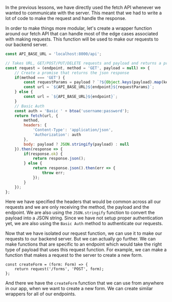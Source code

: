 In the previous lessons, we have directly used the fetch API whenever we wanted to communicate with the server. This meant that we had to write a lot of code to make the request and handle the response. 

In order to make things more modular, let's create a wrapper function around our fetch API that can handle most of the edge cases associated with making requests. This function will be used to make our requests to our backend server.


```js
const API_BASE_URL = 'localhost:8000/api';

// Takes URL, GET/POST/PUT/DELETE requests and payload and returns a promise
const request = (endpoint, method = 'GET', payload = null) => {
    // Create a promise that returns the json response
    if(method === 'GET') {
        const requestParams = payload ? `?${Object.keys(payload).map(key => `${key}=${payload[key]}`).join('&')}` : '';
        const url = `${API_BASE_URL}${endpoint}${requestParams}`;
    } else {
        const url = `${API_BASE_URL}${endpoint}`;
    }
    // Basic Auth
    const auth = 'Basic ' + btoa('username:password');
    return fetch(url, {
        method,
        headers: {
            'Content-Type': 'application/json',
            'Authorization': auth
        },
        body: payload ? JSON.stringify(payload) : null
    }).then(response => {
        if(response.ok) {
            return response.json();
        } else {
            return response.json().then(err => {
                throw err;
            });
        }
    });
};
```

Here we have specified the headers that would be common across all our requests and we are only receiving the method, the payload and the endpoint. We are also using the `JSON.stringify` function to convert the payload into a JSON string. Since we have not setup proper authentication yet, we are also using the `Basic Auth` method to authenticate our requests.

Now that we have isolated our request function, we can use it to make our requests to our backend server. But we can actually go further. We can make functions that are specific to an endpoint which would take the right type of payload that uses this request function. For example, we can make a function that makes a request to the server to create a new form.

```tsx
const createForm = (form: Form) => {
    return request('/forms', 'POST', form);
};
```

And there we have the `createForm` function that we can use from anywhere in our app, when we want to create a new form. We can create similar wrappers for all of our endpoints. 